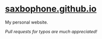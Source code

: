 # [saxbophone.github.io](saxbophone.github.io)

My personal website.

*Pull requests for typos are much appreciated!*
